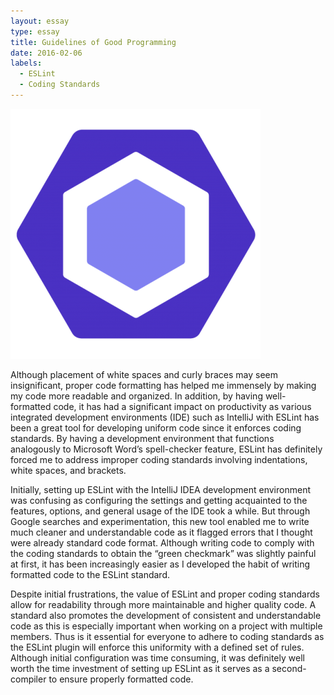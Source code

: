 ```yaml
---
layout: essay
type: essay
title: Guidelines of Good Programming  
date: 2016-02-06
labels:
  - ESLint 
  - Coding Standards 
---
```

<img class="ui medium right floated rounded image" src="../images/ESLint.png">

Although placement of white spaces and curly braces may seem insignificant, proper code formatting has helped me immensely by making my code more readable and organized. In addition, by having well-formatted code, it has had a significant impact on productivity as various integrated development environments (IDE) such as IntelliJ with ESLint has been a great tool for developing uniform code since it enforces coding standards. By having a development environment that functions analogously to Microsoft Word’s spell-checker feature, ESLint has definitely forced me to address improper coding standards involving indentations, white spaces, and brackets. 

Initially, setting up ESLint with the IntelliJ IDEA development environment was confusing as configuring the settings and getting acquainted to the features, options, and general usage of the IDE took a while. But through Google searches and experimentation, this new tool enabled me to write much cleaner and understandable code as it flagged errors that I thought were already standard code format. Although writing code to comply with the coding standards to obtain the “green checkmark” was slightly painful at first, it has been increasingly easier as I developed the habit of writing formatted code to the ESLint standard.

Despite initial frustrations, the value of ESLint and proper coding standards allow for readability through more maintainable and higher quality code. A standard also promotes the development of consistent and understandable code as this is especially important when working on a project with multiple members. Thus is it essential for everyone to adhere to coding standards as the ESLint plugin will enforce this uniformity with a defined set of rules. Although initial configuration was time consuming, it was definitely well worth the time investment of setting up ESLint as it serves as a second-compiler to ensure properly formatted code. 

